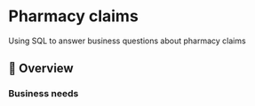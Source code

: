 # Pharmacy claims
Using SQL to answer business questions about pharmacy claims
## 📌 Overview
### Business needs
